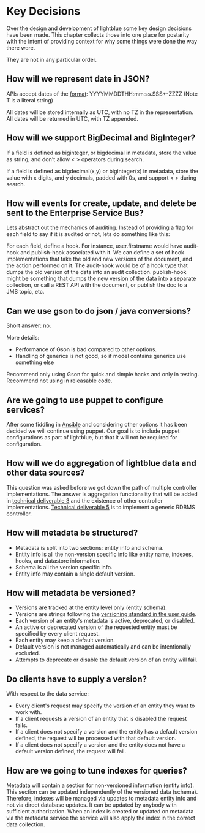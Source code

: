 # Key Decisions
Over the design and development of lightblue some key design decisions have been made.  This chapter collects those into one place for postarity with the intent of providing context for why some things were done the way there were.

They are not in any particular order.

## How will we represent date in JSON?
APIs accept dates of the [format](http://docs.oracle.com/javase/7/docs/api/java/text/SimpleDateFormat.html):  YYYYMMDDTHH:mm:ss.SSS+-ZZZZ
(Note T is a literal string)

All dates will be stored internally as UTC, with no TZ in the representation.
All dates will be returned in UTC, with TZ appended.

## How will we support BigDecimal and BigInteger?
If a field is defined as biginteger, or bigdecimal in metadata, store the value as string, and don't allow < > operators during search.

If a field is defined as bigdecimal(x,y) or biginteger(x) in metadata, store the value with x digits, and y decimals, padded with 0s, and support < > during search.

## How will events for create, update, and delete be sent to the Enterprise Service Bus?
Lets abstract out the mechanics of auditing. Instead of providing a flag for each field to say if it is audited or not, lets do something like this:

For each field, define a hook. For instance, user.firstname would have audit-hook and publish-hook associated with it. We can define a set of hook implementations that take the old and new versions of the document, and the action performed on it. The audit-hook would be of a hook type that dumps the old version of the data into an audit collection. publish-hook might be something that dumps the new version of the data into a separate collection, or call a REST API with the document, or publish the doc to a JMS topic, etc.

## Can we use gson to do json / java conversions?
Short answer: no.

More details:
* Performance of Gson is bad compared to other options.
* Handling of generics is not good, so if model contains generics use something else

Recommend only using Gson for quick and simple hacks and only in testing.  Recommend not using in releasable code.

## Are we going to use puppet to configure services?
After some fiddling in [Ansible](http://www.ansible.com/home) and considering other options it has been decided we will continue using puppet.  Our goal is to include puppet configurations as part of lightblue, but that it will not be required for configuration.

## How will we do aggregation of lightblue data and other data sources?
This question was asked before we got down the path of multiple controller implementations.  The answer is aggregation functionality that will be added in [technical deliverable 3](../proposed_roadmap/README.html#td3-aggregation) and the existence of other controller implementations.  [Technical deliverable 5](../proposed_roadmap/README.html#td5-rdbms-support) is to implement a generic RDBMS controller.

## How will metadata be structured?
*    Metadata is split into two sections:  entity info and schema.
*    Entity info is all the non-version specific info like entity name, indexes, hooks, and datastore information.
*    Schema is all the version specific info.
*    Entity info may contain a single default version.

## How will metadata be versioned?
* Versions are tracked at the entity level only (entity schema).
* Versions are strings following the [versioning standard in the user guide](http://docs.lightblue.io/standards/versioning.html).
* Each version of an entity's metadata is active, deprecated, or disabled.
* An active or deprecated version of the requested entity must be specified by every client request.
* Each entity may keep a default version.
* Default version is not managed automatically and can be intentionally excluded.
* Attempts to deprecate or disable the default version of an entity will fail.

## Do clients have to supply a version?
With respect to the data service:
* Every client's request may specify the version of an entity they want to work with.
* If a client requests a version of an entity that is disabled the request fails.
* If a client does not specify a version and the entity has a default version defined, the request will be processed with that default version.
* If a client does not specify a version and the entity does not have a default version defined, the request will fail.

## How are we going to tune indexes for queries?
Metadata will contain a section for non-versioned information (entity info).  This section can be updated independently of the versioned data (schema).  Therefore, indexes will be managed via updates to metadata entity info and not via direct database updates.  It can be updated by anybody with sufficient authorization.  When an index is created or updated on metadata via the metadata service the service will also apply the index in the correct data collection.

